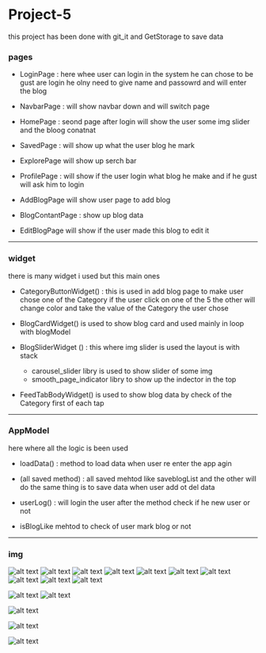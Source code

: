 # Project-5




this project has been done with git_it and GetStorage to save data



### pages


- LoginPage : here whee user can login in the system he can chose to be gust are login he olny need to give name and passowrd and will enter the blog


- NavbarPage : will show navbar down and will switch page


- HomePage : seond page after login  will show the user some img slider and the bloog conatnat


- SavedPage : will show up what the user blog he mark

- ExplorePage will show up serch bar 

- ProfilePage : will show if the user login what blog he make and if he gust will ask him to login


-   AddBlogPage will show user page to add blog

- BlogContantPage : show up blog data 

- EditBlogPage will show if the user made this blog to edit it


---


### widget

there is many widget i used but this main ones


-  CategoryButtonWidget() : this is used in add blog page to make user chose one of the
Category if the user click on one of the 5 the other will change color and take the value of the Category the user chose


- BlogCardWidget()  is used to show blog card and used mainly in loop with blogModel 


-  BlogSliderWidget ()  : this where img slider is used the layout is with stack 

      - carousel_slider libry is used to show slider of some img
      - smooth_page_indicator libry to show up the indector in the top



-  FeedTabBodyWidget() is used to show blog data by check of the Category first of each tap 






---


### AppModel

here where all the logic is been used 



- loadData()  : method to load data when user re enter the app agin 

- (all saved method)  : all saved mehtod like saveblogList and the other will do the same thing is to save data when user add ot del data


- userLog() : will login the user after the method check if he new user or not


- isBlogLike mehtod to check of user mark blog or not



---

### img


![alt text](asset/project_img/1.png)
![alt text](asset/project_img/2.png)
![alt text](asset/project_img/3.png)
![alt text](asset/project_img/4.png)
![alt text](asset/project_img/5.png)
![alt text](asset/project_img/6.png)
![alt text](asset/project_img/7.png)
![alt text](asset/project_img/8.png)
![alt text](asset/project_img/9.png)
![alt text](asset/project_img/10.png)

![alt text](asset/project_img/11.png)
![alt text](asset/project_img/12.png)

![alt text](asset/project_img/13.png)

![alt text](asset/project_img/14.png)

![alt text](asset/project_img/15.png)
